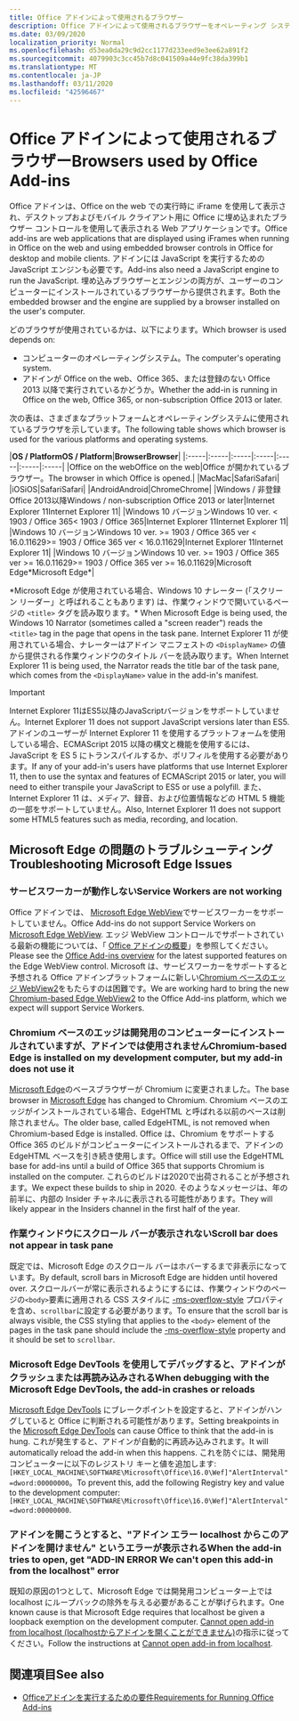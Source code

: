 ```yaml
---
title: Office アドインによって使用されるブラウザー
description: Office アドインによって使用されるブラウザーをオペレーティング システムおよび Office バージョンが決定する方法を指定します。
ms.date: 03/09/2020
localization_priority: Normal
ms.openlocfilehash: d53ea0da29c9d2cc1177d233eed9e3ee62a891f2
ms.sourcegitcommit: 4079903c3cc45b7d8c041509a44e9fc38da399b1
ms.translationtype: MT
ms.contentlocale: ja-JP
ms.lasthandoff: 03/11/2020
ms.locfileid: "42596467"
---
```

# <a name="browsers-used-by-office-add-ins"></a><span data-ttu-id="69248-103">Office アドインによって使用されるブラウザー</span><span class="sxs-lookup"><span data-stu-id="69248-103">Browsers used by Office Add-ins</span></span>

<span data-ttu-id="69248-104">Office アドインは、Office on the web での実行時に iFrame を使用して表示され、デスクトップおよびモバイル クライアント用に Office に埋め込まれたブラウザー コントロールを使用して表示される Web アプリケーションです。</span><span class="sxs-lookup"><span data-stu-id="69248-104">Office add-ins are web applications that are displayed using iFrames when running in Office on the web and using embedded browser controls in Office for desktop and mobile clients.</span></span> <span data-ttu-id="69248-105">アドインには JavaScript を実行するための JavaScript エンジンも必要です。</span><span class="sxs-lookup"><span data-stu-id="69248-105">Add-ins also need a JavaScript engine to run the JavaScript.</span></span> <span data-ttu-id="69248-106">埋め込みブラウザーとエンジンの両方が、ユーザーのコンピューターにインストールされているブラウザーから提供されます。</span><span class="sxs-lookup"><span data-stu-id="69248-106">Both the embedded browser and the engine are supplied by a browser installed on the user's computer.</span></span>

<span data-ttu-id="69248-107">どのブラウザが使用されているかは、以下によります。</span><span class="sxs-lookup"><span data-stu-id="69248-107">Which browser is used depends on:</span></span>

- <span data-ttu-id="69248-108">コンピューターのオペレーティングシステム。</span><span class="sxs-lookup"><span data-stu-id="69248-108">The computer's operating system.</span></span>
- <span data-ttu-id="69248-109">アドインが Office on the web、Office 365、または登録のない Office 2013 以降で実行されているかどうか。</span><span class="sxs-lookup"><span data-stu-id="69248-109">Whether the add-in is running in Office on the web, Office 365, or non-subscription Office 2013 or later.</span></span>

<span data-ttu-id="69248-110">次の表は、さまざまなプラットフォームとオペレーティングシステムに使用されているブラウザを示しています。</span><span class="sxs-lookup"><span data-stu-id="69248-110">The following table shows which browser is used for the various platforms and operating systems.</span></span>

|<span data-ttu-id="69248-111">**OS / Platform**</span><span class="sxs-lookup"><span data-stu-id="69248-111">**OS / Platform**</span></span>|<span data-ttu-id="69248-112">**Browser**</span><span class="sxs-lookup"><span data-stu-id="69248-112">**Browser**</span></span>|
|:-----|:-----|:-----|:-----|:-----|:-----|:-----|
|<span data-ttu-id="69248-113">Office on the web</span><span class="sxs-lookup"><span data-stu-id="69248-113">Office on the web</span></span>|<span data-ttu-id="69248-114">Office が開かれているブラウザー。</span><span class="sxs-lookup"><span data-stu-id="69248-114">The browser in which Office is opened.</span></span>|
|<span data-ttu-id="69248-115">Mac</span><span class="sxs-lookup"><span data-stu-id="69248-115">Mac</span></span>|<span data-ttu-id="69248-116">Safari</span><span class="sxs-lookup"><span data-stu-id="69248-116">Safari</span></span>|
|<span data-ttu-id="69248-117">iOS</span><span class="sxs-lookup"><span data-stu-id="69248-117">iOS</span></span>|<span data-ttu-id="69248-118">Safari</span><span class="sxs-lookup"><span data-stu-id="69248-118">Safari</span></span>|
|<span data-ttu-id="69248-119">Android</span><span class="sxs-lookup"><span data-stu-id="69248-119">Android</span></span>|<span data-ttu-id="69248-120">Chrome</span><span class="sxs-lookup"><span data-stu-id="69248-120">Chrome</span></span>|
|<span data-ttu-id="69248-121">Windows / 非登録 Office 2013以降</span><span class="sxs-lookup"><span data-stu-id="69248-121">Windows / non-subscription Office 2013 or later</span></span>|<span data-ttu-id="69248-122">Internet Explorer 11</span><span class="sxs-lookup"><span data-stu-id="69248-122">Internet Explorer 11</span></span>|
|<span data-ttu-id="69248-123">Windows 10 バージョン</span><span class="sxs-lookup"><span data-stu-id="69248-123">Windows 10 ver.</span></span> <span data-ttu-id="69248-124">< 1903 / Office 365</span><span class="sxs-lookup"><span data-stu-id="69248-124">< 1903 / Office 365</span></span>|<span data-ttu-id="69248-125">Internet Explorer 11</span><span class="sxs-lookup"><span data-stu-id="69248-125">Internet Explorer 11</span></span>|
|<span data-ttu-id="69248-126">Windows 10 バージョン</span><span class="sxs-lookup"><span data-stu-id="69248-126">Windows 10 ver.</span></span> <span data-ttu-id="69248-127">>= 1903 / Office 365 ver < 16.0.11629</span><span class="sxs-lookup"><span data-stu-id="69248-127">>= 1903 / Office 365 ver < 16.0.11629</span></span>|<span data-ttu-id="69248-128">Internet Explorer 11</span><span class="sxs-lookup"><span data-stu-id="69248-128">Internet Explorer 11</span></span>|
|<span data-ttu-id="69248-129">Windows 10 バージョン</span><span class="sxs-lookup"><span data-stu-id="69248-129">Windows 10 ver.</span></span> <span data-ttu-id="69248-130">>= 1903 / Office 365 ver >= 16.0.11629</span><span class="sxs-lookup"><span data-stu-id="69248-130">>= 1903 / Office 365 ver >= 16.0.11629</span></span>|<span data-ttu-id="69248-131">Microsoft Edge\*</span><span class="sxs-lookup"><span data-stu-id="69248-131">Microsoft Edge\*</span></span>|

<span data-ttu-id="69248-132">\*Microsoft Edge が使用されている場合、Windows 10 ナレーター (「スクリーン リーダー」と呼ばれることもあります) は、作業ウィンドウで開いているページの `<title>` タグを読み取ります。</span><span class="sxs-lookup"><span data-stu-id="69248-132">\* When Microsoft Edge is being used, the Windows 10 Narrator (sometimes called a "screen reader") reads the `<title>` tag in the page that opens in the task pane.</span></span> <span data-ttu-id="69248-133">Internet Explorer 11 が使用されている場合、ナレーターはアドイン マニフェストの `<DisplayName>` の値から提供される作業ウィンドウのタイトル バーを読み取ります。</span><span class="sxs-lookup"><span data-stu-id="69248-133">When Internet Explorer 11 is being used, the Narrator reads the title bar of the task pane, which comes from the `<DisplayName>` value in the add-in's manifest.</span></span>

> [!IMPORTANT]
> <span data-ttu-id="69248-134">Internet Explorer 11はES5以降のJavaScriptバージョンをサポートしていません。</span><span class="sxs-lookup"><span data-stu-id="69248-134">Internet Explorer 11 does not support JavaScript versions later than ES5.</span></span> <span data-ttu-id="69248-135">アドインのユーザーが Internet Explorer 11 を使用するプラットフォームを使用している場合、ECMAScript 2015 以降の構文と機能を使用するには、JavaScript を ES 5 にトランスパイルするか、ポリフィルを使用する必要があります。</span><span class="sxs-lookup"><span data-stu-id="69248-135">If any of your add-in's users have platforms that use Internet Explorer 11, then to use the syntax and features of ECMAScript 2015 or later, you will need to either transpile your JavaScript to ES5 or use a polyfill.</span></span> <span data-ttu-id="69248-136">また、Internet Explorer 11 は、メディア、録音、および位置情報などの HTML 5 機能の一部をサポートしていません。</span><span class="sxs-lookup"><span data-stu-id="69248-136">Also, Internet Explorer 11 does not support some HTML5 features such as media, recording, and location.</span></span>

## <a name="troubleshooting-microsoft-edge-issues"></a><span data-ttu-id="69248-137">Microsoft Edge の問題のトラブルシューティング</span><span class="sxs-lookup"><span data-stu-id="69248-137">Troubleshooting Microsoft Edge Issues</span></span>

### <a name="service-workers-are-not-working"></a><span data-ttu-id="69248-138">サービスワーカーが動作しない</span><span class="sxs-lookup"><span data-stu-id="69248-138">Service Workers are not working</span></span>

<span data-ttu-id="69248-139">Office アドインでは、 [Microsoft Edge WebView](/microsoft-edge/hosting/webview)でサービスワーカーをサポートしていません。</span><span class="sxs-lookup"><span data-stu-id="69248-139">Office Add-ins do not support Service Workers on [Microsoft Edge WebView](/microsoft-edge/hosting/webview).</span></span> <span data-ttu-id="69248-140">エッジ WebView コントロールでサポートされている最新の機能については、「 [Office アドインの概要](../overview/office-add-ins.md)」を参照してください。</span><span class="sxs-lookup"><span data-stu-id="69248-140">Please see the [Office Add-ins overview](../overview/office-add-ins.md) for the latest supported features on the Edge WebView control.</span></span> <span data-ttu-id="69248-141">Microsoft は、サービスワーカーをサポートすると予想される Office アドインプラットフォームに新しい[Chromium ベースのエッジ WebView2](/microsoft-edge/hosting/webview2)をもたらすのは困難です。</span><span class="sxs-lookup"><span data-stu-id="69248-141">We are working hard to bring the new [Chromium-based Edge WebView2](/microsoft-edge/hosting/webview2) to the Office Add-ins platform, which we expect will support Service Workers.</span></span>

### <a name="chromium-based-edge-is-installed-on-my-development-computer-but-my-add-in-does-not-use-it"></a><span data-ttu-id="69248-142">Chromium ベースのエッジは開発用のコンピューターにインストールされていますが、アドインでは使用されません</span><span class="sxs-lookup"><span data-stu-id="69248-142">Chromium-based Edge is installed on my development computer, but my add-in does not use it</span></span>

<span data-ttu-id="69248-143">[Microsoft Edge](https://support.microsoft.com/help/4501095/download-the-new-microsoft-edge-based-on-chromium)のベースブラウザーが Chromium に変更されました。</span><span class="sxs-lookup"><span data-stu-id="69248-143">The base browser in [Microsoft Edge](https://support.microsoft.com/help/4501095/download-the-new-microsoft-edge-based-on-chromium) has changed to Chromium.</span></span> <span data-ttu-id="69248-144">Chromium ベースのエッジがインストールされている場合、EdgeHTML と呼ばれる以前のベースは削除されません。</span><span class="sxs-lookup"><span data-stu-id="69248-144">The older base, called EdgeHTML, is not removed when Chromium-based Edge is installed.</span></span> <span data-ttu-id="69248-145">Office は、Chromium をサポートする Office 365 のビルドがコンピューターにインストールされるまで、アドインの EdgeHTML ベースを引き続き使用します。</span><span class="sxs-lookup"><span data-stu-id="69248-145">Office will still use the EdgeHTML base for add-ins until a build of Office 365 that supports Chromium is installed on the computer.</span></span> <span data-ttu-id="69248-146">これらのビルドは2020で出荷されることが予想されます。</span><span class="sxs-lookup"><span data-stu-id="69248-146">We expect these builds to ship in 2020.</span></span> <span data-ttu-id="69248-147">そのようなメッセージは、年の前半に、内部の Insider チャネルに表示される可能性があります。</span><span class="sxs-lookup"><span data-stu-id="69248-147">They will likely appear in the Insiders channel in the first half of the year.</span></span>

### <a name="scroll-bar-does-not-appear-in-task-pane"></a><span data-ttu-id="69248-148">作業ウィンドウにスクロール バーが表示されない</span><span class="sxs-lookup"><span data-stu-id="69248-148">Scroll bar does not appear in task pane</span></span>

<span data-ttu-id="69248-149">既定では、Microsoft Edge のスクロール バーはホバーするまで非表示になっています。</span><span class="sxs-lookup"><span data-stu-id="69248-149">By default, scroll bars in Microsoft Edge are hidden until hovered over.</span></span> <span data-ttu-id="69248-150">スクロールバーが常に表示されるようにするには、作業ウィンドウのページの`<body>`要素に適用される CSS スタイルに [-ms-overflow-style](https://developer.mozilla.org/docs/Web/CSS/-ms-overflow-style) プロパティを含め、`scrollbar`に設定する必要があります。</span><span class="sxs-lookup"><span data-stu-id="69248-150">To ensure that the scroll bar is always visible, the CSS styling that applies to the `<body>` element of the pages in the task pane should include the [-ms-overflow-style](https://developer.mozilla.org/docs/Web/CSS/-ms-overflow-style) property and it should be set to `scrollbar`.</span></span> 

### <a name="when-debugging-with-the-microsoft-edge-devtools-the-add-in-crashes-or-reloads"></a><span data-ttu-id="69248-151">Microsoft Edge DevTools を使用してデバッグすると、アドインがクラッシュまたは再読み込みされる</span><span class="sxs-lookup"><span data-stu-id="69248-151">When debugging with the Microsoft Edge DevTools, the add-in crashes or reloads</span></span>

<span data-ttu-id="69248-152">[Microsoft Edge DevTools](https://www.microsoft.com/p/microsoft-edge-devtools-preview/9mzbfrmz0mnj?rtc=1&activetab=pivot%3Aoverviewtab) にブレークポイントを設定すると、アドインがハングしていると Office に判断される可能性があります。</span><span class="sxs-lookup"><span data-stu-id="69248-152">Setting breakpoints in the [Microsoft Edge DevTools](https://www.microsoft.com/p/microsoft-edge-devtools-preview/9mzbfrmz0mnj?rtc=1&activetab=pivot%3Aoverviewtab) can cause Office to think that the add-in is hung.</span></span> <span data-ttu-id="69248-153">これが発生すると、アドインが自動的に再読み込みされます。</span><span class="sxs-lookup"><span data-stu-id="69248-153">It will automatically reload the add-in when this happens.</span></span> <span data-ttu-id="69248-154">これを防ぐには、開発用コンピューターに以下のレジストリ キーと値を追加します: `[HKEY_LOCAL_MACHINE\SOFTWARE\Microsoft\Office\16.0\Wef]"AlertInterval"=dword:00000000`。</span><span class="sxs-lookup"><span data-stu-id="69248-154">To prevent this, add the following Registry key and value to the development computer: `[HKEY_LOCAL_MACHINE\SOFTWARE\Microsoft\Office\16.0\Wef]"AlertInterval"=dword:00000000`.</span></span>

### <a name="when-the-add-in-tries-to-open-get-add-in-error-we-cant-open-this-add-in-from-the-localhost-error"></a><span data-ttu-id="69248-155">アドインを開こうとすると、"アドイン エラー localhost からこのアドインを開けません" というエラーが表示される</span><span class="sxs-lookup"><span data-stu-id="69248-155">When the add-in tries to open, get "ADD-IN ERROR We can't open this add-in from the localhost" error</span></span>

<span data-ttu-id="69248-156">既知の原因の1つとして、Microsoft Edge では開発用コンピューター上では localhost にループバックの除外を与える必要があることが挙げられます。</span><span class="sxs-lookup"><span data-stu-id="69248-156">One known cause is that Microsoft Edge requires that localhost be given a loopback exemption on the development computer.</span></span> <span data-ttu-id="69248-157">[Cannot open add-in from localhost (localhostからアドインを開くことができません)](/office/troubleshoot/error-messages/cannot-open-add-in-from-localhost)の指示に従ってください。</span><span class="sxs-lookup"><span data-stu-id="69248-157">Follow the instructions at [Cannot open add-in from localhost](/office/troubleshoot/error-messages/cannot-open-add-in-from-localhost).</span></span>


## <a name="see-also"></a><span data-ttu-id="69248-158">関連項目</span><span class="sxs-lookup"><span data-stu-id="69248-158">See also</span></span>

- [<span data-ttu-id="69248-159">Officeアドインを実行するための要件</span><span class="sxs-lookup"><span data-stu-id="69248-159">Requirements for Running Office Add-ins</span></span>](requirements-for-running-office-add-ins.md)
